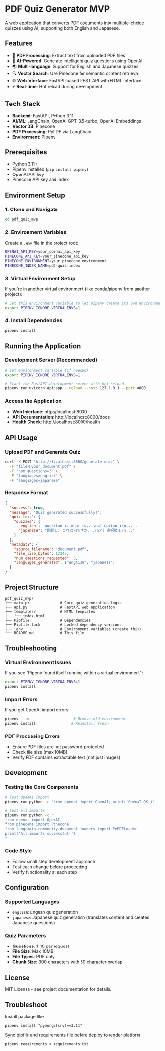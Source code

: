 # PDF Quiz Generator MVP

A web application that converts PDF documents into multiple-choice quizzes using AI, supporting both English and Japanese.

## Features

- 📄 **PDF Processing**: Extract text from uploaded PDF files
- 🧠 **AI-Powered**: Generate intelligent quiz questions using OpenAI
- 🌏 **Multi-language**: Support for English and Japanese quizzes
- 🔍 **Vector Search**: Use Pinecone for semantic content retrieval
- 🌐 **Web Interface**: FastAPI-based REST API with HTML interface
- ⚡ **Real-time**: Hot reload during development

## Tech Stack

- **Backend**: FastAPI, Python 3.11
- **AI/ML**: LangChain, OpenAI GPT-3.5-turbo, OpenAI Embeddings
- **Vector DB**: Pinecone
- **PDF Processing**: PyPDF via LangChain
- **Environment**: Pipenv

## Prerequisites

- Python 3.11+
- Pipenv installed (`pip install pipenv`)
- OpenAI API key
- Pinecone API key and index

## Environment Setup

### 1. Clone and Navigate

```bash
cd pdf_quiz_mvp
```

### 2. Environment Variables

Create a `.env` file in the project root:

```bash
OPENAI_API_KEY=your_openai_api_key
PINECONE_API_KEY=your_pinecone_api_key
PINECONE_ENVIRONMENT=your_pinecone_environment
PINECONE_INDEX_NAME=pdf-quiz-index
```

### 3. Virtual Environment Setup

If you're in another virtual environment (like conda/pipenv from another project):

```bash
# Set this environment variable to let pipenv create its own environment
export PIPENV_IGNORE_VIRTUALENVS=1
```

### 4. Install Dependencies

```bash
pipenv install
```

## Running the Application

### Development Server (Recommended)

```bash
# Set environment variable (if needed)
export PIPENV_IGNORE_VIRTUALENVS=1

# Start the FastAPI development server with hot reload
pipenv run uvicorn api:app --reload --host 127.0.0.1 --port 8000
```

### Access the Application

- **Web Interface**: http://localhost:8000
- **API Documentation**: http://localhost:8000/docs
- **Health Check**: http://localhost:8000/health

## API Usage

### Upload PDF and Generate Quiz

```bash
curl -X POST "http://localhost:8000/generate-quiz" \
  -F "file=@your_document.pdf" \
  -F "num_questions=3" \
  -F "languages=english" \
  -F "languages=japanese"
```

### Response Format

```json
{
  "success": true,
  "message": "Quiz generated successfully!",
  "quiz_text": {
    "quizzes": {
      "english": "Question 1: What is...\nA) Option 1\n...",
      "japanese": "問題１: これは何ですか...\nア) 選択肢１\n..."
    }
  },
  "metadata": {
    "source_filename": "document.pdf",
    "file_size_bytes": 12345,
    "num_questions_requested": 3,
    "languages_generated": ["english", "japanese"]
  }
}
```

## Project Structure

```
pdf_quiz_mvp/
├── main.py              # Core quiz generation logic
├── api.py               # FastAPI web application
├── templates/           # HTML templates
│   └── index.html
├── Pipfile              # Dependencies
├── Pipfile.lock         # Locked dependency versions
├── .env                 # Environment variables (create this)
└── README.md            # This file
```

## Troubleshooting

### Virtual Environment Issues

If you see "Pipenv found itself running within a virtual environment":

```bash
export PIPENV_IGNORE_VIRTUALENVS=1
pipenv install
```

### Import Errors

If you get OpenAI import errors:

```bash
pipenv --rm                    # Remove old environment
pipenv install                # Reinstall fresh
```

### PDF Processing Errors

- Ensure PDF files are not password-protected
- Check file size (max 10MB)
- Verify PDF contains extractable text (not just images)

## Development

### Testing the Core Components

```bash
# Test OpenAI import
pipenv run python -c "from openai import OpenAI; print('OpenAI OK')"

# Test all imports
pipenv run python -c "
from openai import OpenAI
from pinecone import Pinecone
from langchain_community.document_loaders import PyPDFLoader
print('All imports successful!')
"
```

### Code Style

- Follow small step development approach
- Test each change before proceeding
- Verify functionality at each step

## Configuration

### Supported Languages

- `english`: English quiz generation
- `japanese`: Japanese quiz generation (translates content and creates Japanese questions)

### Quiz Parameters

- **Questions**: 1-10 per request
- **File Size**: Max 10MB
- **File Types**: PDF only
- **Chunk Size**: 300 characters with 50 character overlap

## License

MIT License - see project documentation for details.

## Troubleshoot

Install package like

```
pipenv install "pymongo[srv]==3.11"
```

Sync pipfile and requirements file before deploy to render platform

```
pipenv requirements > requirements.txt
```
